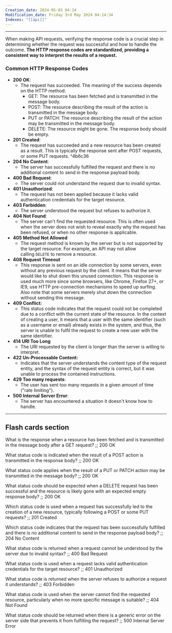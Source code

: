 ```yaml
---
Creation_date: 2024-05-03 04:14
Modification_date: Friday 3rd May 2024 04:14:34
Indexes: "[[api]]"
---
```


----
When making API requests, verifying the response code is a crucial step in determining whether the request was successful and how to handle the outcome. **The HTTP response codes are standardized, providing a consistent way to interpret the results of a request.**
### Common HTTP Response Codes

- **200 OK**:  
    - The request has succeeded. The meaning of the success depends on the HTTP method:
        - GET: The resource has been fetched and is transmitted in the message body.
        - POST: The resource describing the result of the action is transmitted in the message body.
        - PUT or PATCH: The resource describing the result of the action may be transmitted in the message body.
        - DELETE: The resource might be gone. The response body should be empty.
- **201 Created**: 
	- The request has succeeded and a new resource has been created as a result. This is typically the response sent after POST requests, or some PUT requests. ^4b6c36
- **204 No Content**: 
	- The server has successfully fulfilled the request and there is no additional content to send in the response payload body.
- **400 Bad Request**: 
	- The server could not understand the request due to invalid syntax.
- **401 Unauthorized**: 
	- The request has not been applied because it lacks valid authentication credentials for the target resource.
- **403 Forbidden**: 
	- The server understood the request but refuses to authorize it.
- **404 Not Found**: 
	- The server can't find the requested resource. This is often used when the server does not wish to reveal exactly why the request has been refused, or when no other response is applicable.
- **405 Method Not Allowed**
	- The request method is known by the server but is not supported by the target resource. For example, an API may not allow calling `DELETE` to remove a resource.
- **408 Request Timeout**
	- This response is sent on an idle connection by some servers, even without any previous request by the client. It means that the server would like to shut down this unused connection. This response is used much more since some browsers, like Chrome, Firefox 27+, or IE9, use HTTP pre-connection mechanisms to speed up surfing. Also note that some servers merely shut down the connection without sending this message.
- **409 Conflict:**
	- This status code indicates that the request could not be completed due to a conflict with the current state of the resource. In the context of creating a user, it means that a user with the same identifier (such as a username or email) already exists in the system, and thus, the server is unable to fulfil the request to create a new user with the same identifier.
- **414 URI Too Long**
	- The URI requested by the client is longer than the server is willing to interpret.
- **422 Un-Processable Content:**
	- Indicates that the server understands the content type of the request entity, and the syntax of the request entity is correct, but it was unable to process the contained instructions.
- **429 Too many requests**:
	- The user has sent too many requests in a given amount of time ("rate limiting").
- **500 Internal Server Error**: 
	- The server has encountered a situation it doesn't know how to handle.




---
## Flash cards section

What is the response when a resource has been fetched and is transmitted in the message body after a GET request? ;; 200 OK
<!--SR:!2024-05-06,1,230-->
What status code is indicated when the result of a POST action is transmitted in the response body? ;; 200 OK
<!--SR:!2024-05-06,1,230-->
What status code applies when the result of a PUT or PATCH action may be transmitted in the message body? ;; 200 OK
<!--SR:!2024-05-06,1,230-->
What status code should be expected when a DELETE request has been successful and the resource is likely gone with an expected empty response body? ;; 200 OK
<!--SR:!2024-05-06,1,230-->
Which status code is used when a request has successfully led to the creation of a new resource, typically following a POST or some PUT requests? ;; 201 Created
<!--SR:!2024-05-06,1,230-->
Which status code indicates that the request has been successfully fulfilled and there is no additional content to send in the response payload body? ;; 204 No Content
<!--SR:!2024-05-08,3,250-->
What status code is returned when a request cannot be understood by the server due to invalid syntax? ;; 400 Bad Request
<!--SR:!2024-05-06,1,230-->
What status code is used when a request lacks valid authentication credentials for the target resource? ;; 401 Unauthorized
<!--SR:!2024-05-06,1,230-->
What status code is returned when the server refuses to authorize a request it understands? ;; 403 Forbidden
<!--SR:!2024-05-06,1,230-->
What status code is used when the server cannot find the requested resource, particularly when no more specific message is suitable? ;; 404 Not Found
<!--SR:!2024-05-06,1,230-->
What status code should be returned when there is a generic error on the server side that prevents it from fulfilling the request? ;; 500 Internal Server Error
<!--SR:!2024-05-06,1,230-->


